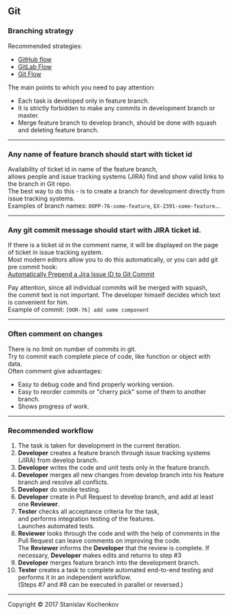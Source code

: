 ## Git

### Branching strategy
Recommended strategies:

* [GitHub flow](https://guides.github.com/introduction/flow/index.html) 
* [GitLab Flow](https://docs.gitlab.com/ee/topics/gitlab_flow.html) 
* [Git Flow](https://nvie.com/posts/a-successful-git-branching-model/) 

The main points to which you need to pay attention:

* Each task is developed only in feature branch.
* It is strictly forbidden to make any commits in development branch or master.
* Merge feature branch to develop branch, should be done with squash and deleting feature branch.

---

### Any name of feature branch should start with ticket id
Availability of ticket id in name of the feature branch,  
allows people and issue tracking systems (JIRA) find and show valid links to the branch in Git repo.  
The best way to do this - is to create a branch for development directly from issue tracking systems.  
Examples of branch names: ```OOPP-76-some-feature```, ```EX-2391-some-feature```...

---

### Any git commit message should start with JIRA ticket id.
If there is a ticket id in the comment name, it will be displayed on the page of ticket in issue tracking system.  
Most modern editors allow you to do this automatically, or you can add git pre commit hook:  
[Automatically Prepend a Jira Issue ID to Git Commit](https://gist.github.com/robatron/01b9a1061e1e8b35d270)  

Pay attention, since all individual commits will be merged with squash,  
the commit text is not important. The developer himself decides which text is convenient for him.    
Example of commit: ```[OOR-76] add some component```

---

### Often comment on changes
There is no limit on number of commits in git.  
Try to commit each complete piece of code, like function or object with data.  
Often comment give advantages:

* Easy to debug code and find properly working version.
* Easy to reorder commits or "cherry pick" some of them to another branch.
* Shows progress of work.

---

### Recommended workflow
1. The task is taken for development in the current iteration.
2. __Developer__ creates a feature branch through issue tracking systems (JIRA) from develop branch.
3. __Developer__ writes the code and unit tests only in the feature branch.
4. __Developer__ merges all new changes from develop branch into his feature branch and resolve all conflicts.
5. __Developer__ do smoke testing.
6. __Developer__ create in Pull Request to develop branch, and add at least one __Reviewer__.
7. __Tester__ checks all acceptance criteria for the task,  
and performs integration testing of the features.  
Launches automated tests.
8. __Reviewer__ looks through the code and with the help of comments in the Pull Request can leave comments on improving the code.  
The __Reviewer__ informs the __Developer__ that the review is complete.
If necessary, __Developer__ makes edits and returns to step #3 
9. __Developer__ merges feature branch into the development branch.
10. __Tester__ creates a task to complete automated end-to-end testing and performs it in an independent workflow.  
(Steps #7 and #8 can be executed in parallel or reversed.)

---
Copyright © 2017 Stanislav Kochenkov 
